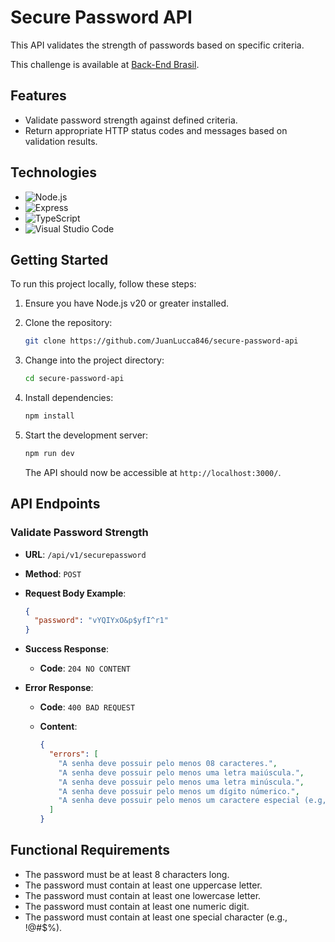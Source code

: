 # Secure Password API

This API validates the strength of passwords based on specific criteria.

This challenge is available at [Back-End Brasil](https://github.com/backend-br/desafios).

## Features

- Validate password strength against defined criteria.
- Return appropriate HTTP status codes and messages based on validation results.

## Technologies

- ![Node.js](https://img.shields.io/badge/Node.js-43853D?style=for-the-badge&logo=node.js&logoColor=white)
- ![Express](https://img.shields.io/badge/Express.js-404D59?style=for-the-badge)
- ![TypeScript](https://img.shields.io/badge/TypeScript-007ACC?style=for-the-badge&logo=typescript&logoColor=white)
- ![Visual Studio Code](https://img.shields.io/badge/Visual_Studio_Code-0078D4?style=for-the-badge&logo=visual%20studio%20code&logoColor=white)

## Getting Started

To run this project locally, follow these steps:

1. Ensure you have Node.js v20 or greater installed.
2. Clone the repository:

   ```bash
   git clone https://github.com/JuanLucca846/secure-password-api
   ```

3. Change into the project directory:

   ```bash
   cd secure-password-api
   ```

4. Install dependencies:

   ```bash
   npm install
   ```

5. Start the development server:

   ```bash
   npm run dev
   ```

   The API should now be accessible at `http://localhost:3000/`.

## API Endpoints

### Validate Password Strength

- **URL**: `/api/v1/securepassword`
- **Method**: `POST`
- **Request Body Example**:

  ```json
  {
    "password": "vYQIYxO&p$yfI^r1"
  }
  ```

- **Success Response**:

  - **Code**: `204 NO CONTENT`

- **Error Response**:

  - **Code**: `400 BAD REQUEST`
  - **Content**:

    ```json
    {
      "errors": [
        "A senha deve possuir pelo menos 08 caracteres.",
        "A senha deve possuir pelo menos uma letra maiúscula.",
        "A senha deve possuir pelo menos uma letra minúscula.",
        "A senha deve possuir pelo menos um dígito númerico.",
        "A senha deve possuir pelo menos um caractere especial (e.g, !@#$%)."
      ]
    }
    ```

## Functional Requirements

- The password must be at least 8 characters long.
- The password must contain at least one uppercase letter.
- The password must contain at least one lowercase letter.
- The password must contain at least one numeric digit.
- The password must contain at least one special character (e.g., !@#$%).
